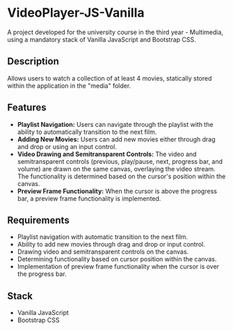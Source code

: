 # VideoPlayer-JS-Vanilla
A project developed for the university course in the third year - Multimedia, using a mandatory stack of Vanilla JavaScript and Bootstrap CSS.

## Description
Allows users to watch a collection of at least 4 movies, statically stored within the application in the "media" folder.

## Features
- **Playlist Navigation:** Users can navigate through the playlist with the ability to automatically transition to the next film.
- **Adding New Movies:** Users can add new movies either through drag and drop or using an input control.
- **Video Drawing and Semitransparent Controls:** The video and semitransparent controls (previous, play/pause, next, progress bar, and volume) are drawn on the same canvas, overlaying the video stream. The functionality is determined based on the cursor's position within the canvas.
- **Preview Frame Functionality:** When the cursor is above the progress bar, a preview frame functionality is implemented.

## Requirements
- Playlist navigation with automatic transition to the next film.
- Ability to add new movies through drag and drop or input control.
- Drawing video and semitransparent controls on the canvas.
- Determining functionality based on cursor position within the canvas.
- Implementation of preview frame functionality when the cursor is over the progress bar.

## Stack
- Vanilla JavaScript
- Bootstrap CSS
